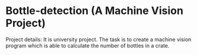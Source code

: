 # Bottle-detection (A Machine Vision Project)
Project details: It is university project. The task is to create a machine vision program which is able to calculate the number of
bottles in a crate. 
